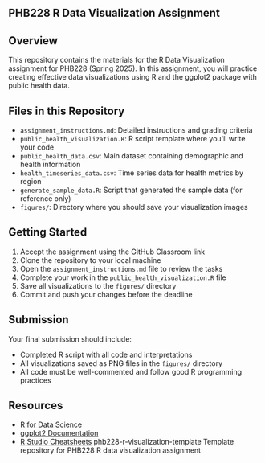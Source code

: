 ## PHB228 R Data Visualization Assignment

## Overview
This repository contains the materials for the R Data Visualization assignment for PHB228 (Spring 2025). In this assignment, you will practice creating effective data visualizations using R and the ggplot2 package with public health data.

## Files in this Repository

- `assignment_instructions.md`: Detailed instructions and grading criteria
- `public_health_visualization.R`: R script template where you'll write your code
- `public_health_data.csv`: Main dataset containing demographic and health information
- `health_timeseries_data.csv`: Time series data for health metrics by region
- `generate_sample_data.R`: Script that generated the sample data (for reference only)
- `figures/`: Directory where you should save your visualization images

## Getting Started

1. Accept the assignment using the GitHub Classroom link
2. Clone the repository to your local machine
3. Open the `assignment_instructions.md` file to review the tasks
4. Complete your work in the `public_health_visualization.R` file
5. Save all visualizations to the `figures/` directory
6. Commit and push your changes before the deadline

## Submission

Your final submission should include:
- Completed R script with all code and interpretations
- All visualizations saved as PNG files in the `figures/` directory
- All code must be well-commented and follow good R programming practices

## Resources

- [R for Data Science](https://r4ds.had.co.nz/)
- [ggplot2 Documentation](https://ggplot2.tidyverse.org/)
- [R Studio Cheatsheets](https://www.rstudio.com/resources/cheatsheets/) phb228-r-visualization-template
Template repository for PHB228 R data visualization assignment
